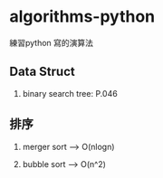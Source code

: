# algorithms-python

練習python 寫的演算法


## Data Struct
1. binary search tree: P.046



## 排序
1. merger sort --> O(nlogn)

2. bubble sort --> O(n^2)

